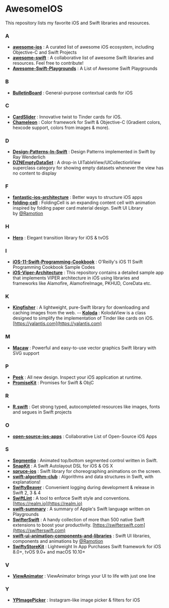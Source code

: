 # AwesomeIOS

This repository lists my favorite iOS and Swift libraries and resources. 

### A

- **[awesome-ios](https://github.com/vsouza/awesome-ios)** : A curated list of awesome iOS ecosystem, including Objective-C and Swift Projects 
- **[awesome-swift](https://github.com/matteocrippa/awesome-swift)** : A collaborative list of awesome Swift libraries and resources. Feel free to contribute! 
- **[Awesome-Swift-Playgrounds](https://github.com/uraimo/Awesome-Swift-Playgrounds)** : A List of Awesome Swift Playgrounds

### B

- **[BulletinBoard](https://github.com/alexaubry/BulletinBoard)** : General-purpose contextual cards for iOS 

### C

- **[CardSlider](https://github.com/saoudrizwan/CardSlider)** : Innovative twist to Tinder cards for iOS.
- **[Chameleon](https://github.com/viccalexander/Chameleon)** : Color framework for Swift & Objective-C (Gradient colors, hexcode support, colors from images & more). 

### D

- **[Design-Patterns-In-Swift](https://github.com/ochococo/Design-Patterns-In-Swift)** : Design Patterns implemented in Swift by Ray Wenderlich
- **[DZNEmptyDataSet](https://github.com/dzenbot/DZNEmptyDataSet)** : A drop-in UITableView/UICollectionView superclass category for showing empty datasets whenever the view has no content to display 

### F

- **[fantastic-ios-architecture](https://github.com/onmyway133/fantastic-ios-architecture)** : Better ways to structure iOS apps
- **[folding-cell](https://github.com/Ramotion/folding-cell)** : FoldingCell is an expanding content cell with animation inspired by folding paper card material design. Swift UI Library by [@Ramotion](https://github.com/Ramotion) 

### H

- **[Hero](https://github.com/HeroTransitions/Hero)** : Elegant transition library for iOS & tvOS 

### I

- **[iOS-11-Swift-Programming-Cookbook](https://github.com/vandadnp/iOS-11-Swift-Programming-Cookbook)** : O'Reilly's iOS 11 Swift Programming Cookbook Sample Codes 
- **[iOS-Viper-Architecture](https://github.com/MindorksOpenSource/iOS-Viper-Architecture)** : This repository contains a detailed sample app that implements VIPER architecture in iOS using libraries and frameworks like Alamofire, AlamofireImage, PKHUD, CoreData etc. 

### K

- **[Kingfisher](https://github.com/onevcat/Kingfisher)** : A lightweight, pure-Swift library for downloading and caching images from the web. 
-- **[Koloda](https://github.com/Yalantis/Koloda)** : KolodaView is a class designed to simplify the implementation of Tinder like cards on iOS. [https://yalantis.com](https://yalantis.com)

### M

- **[Macaw](https://github.com/exyte/Macaw)** : Powerful and easy-to-use vector graphics Swift library with SVG support 

### P

- **[Peek](https://github.com/shaps80/Peek)** : All new design. Inspect your iOS application at runtime. 
- **[PromiseKit](https://github.com/mxcl/PromiseKit)** : Promises for Swift & ObjC 

### R

- **[R.swift](https://github.com/mac-cain13/R.swift)** : Get strong typed, autocompleted resources like images, fonts and segues in Swift projects 

### O

- **[open-source-ios-apps](https://github.com/dkhamsing/open-source-ios-apps)** : Collaborative List of Open-Source iOS Apps 

### S

- **[Segmentio](https://github.com/Yalantis/Segmentio)** : Animated top/bottom segmented control written in Swift. 
- **[SnapKit](https://github.com/SnapKit/SnapKit)** : A Swift Autolayout DSL for iOS & OS X 
- **[spruce-ios](https://github.com/willowtreeapps/spruce-ios)** : Swift library for choreographing animations on the screen. 
- **[swift-algorithm-club](https://github.com/raywenderlich/swift-algorithm-club)** : Algorithms and data structures in Swift, with explanations! 
- **[SwiftyBeaver](https://github.com/SwiftyBeaver/SwiftyBeaver)** : Convenient logging during development & release in Swift 2, 3 & 4 
- **[SwiftLint](https://github.com/realm/SwiftLint)** : A tool to enforce Swift style and conventions. [https://realm.io](https://realm.io)
- **[swift-summary](https://github.com/jakarmy/swift-summary)** : A summary of Apple's Swift language written on Playgrounds 
- **[SwifterSwift](https://github.com/SwifterSwift/SwifterSwift)** : A handy collection of more than 500 native Swift extensions to boost your productivity. [https://swifterswift.com](https://swifterswift.com)
- **[swift-ui-animation-components-and-libraries](https://github.com/Ramotion/swift-ui-animation-components-and-libraries)** : Swift UI libraries, components and animations by [@Ramotion](https://github.com/Ramotion) 
- **[SwiftyStoreKit](https://github.com/bizz84/SwiftyStoreKit)** : Lightweight In App Purchases Swift framework for iOS 8.0+, tvOS 9.0+ and macOS 10.10+ 

### V

- **[ViewAnimator](https://github.com/marcosgriselli/ViewAnimator)** : ViewAnimator brings your UI to life with just one line 

### Y

- **[YPImagePicker](https://github.com/Yummypets/YPImagePicker)** : Instagram-like image picker & filters for iOS
